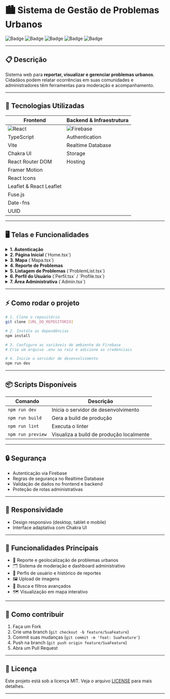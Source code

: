 # 🏙️ Sistema de Gestão de Problemas Urbanos

![Badge](https://img.shields.io/badge/React-18.2.0-blue?logo=react)
![Badge](https://img.shields.io/badge/Firebase-Cloud-orange?logo=firebase)
![Badge](https://img.shields.io/badge/TypeScript-4.x-blue?logo=typescript)
![Badge](https://img.shields.io/badge/ChakraUI-Component-green?logo=chakraui)
![Badge](https://img.shields.io/badge/License-MIT-green)

---

## 📋 Descrição

Sistema web para **reportar, visualizar e gerenciar problemas urbanos**. Cidadãos podem relatar ocorrências em suas comunidades e administradores têm ferramentas para moderação e acompanhamento.

---

## 🚀 Tecnologias Utilizadas

| Frontend         | Backend & Infraestrutura |
|------------------|-------------------------|
| ![React](https://img.shields.io/badge/-React-61DAFB?logo=react&logoColor=white) | ![Firebase](https://img.shields.io/badge/-Firebase-FFCA28?logo=firebase&logoColor=white) |
| TypeScript       | Authentication          |
| Vite             | Realtime Database       |
| Chakra UI        | Storage                 |
| React Router DOM | Hosting                 |
| Framer Motion    |                         |
| React Icons      |                         |
| Leaflet & React Leaflet |                 |
| Fuse.js          |                         |
| Date-fns         |                         |
| UUID             |                         |

---

## 🖥️ Telas e Funcionalidades

<details>
<summary><strong>1. Autenticação</strong></summary>

- **Login** (`Login.tsx`): Autenticação via Firebase, validação de formulários.
- **Cadastro** (`Cadastro.tsx`, `Register.tsx`): Registro de usuários, upload de foto de perfil.
</details>

<details>
<summary><strong>2. Página Inicial</strong> (`Home.tsx`)</summary>

- Dashboard principal com estatísticas, feed de problemas recentes e navegação rápida.
</details>

<details>
<summary><strong>3. Mapa</strong> (`Mapa.tsx`)</summary>

- Visualização interativa dos problemas, clusters por região, filtros, busca e integração com Leaflet.
</details>

<details>
<summary><strong>4. Reporte de Problemas</strong></summary>

- **RelatarProblema.tsx / ReportProblem.tsx**: Formulário, upload de imagens, seleção de localização e categoria.
</details>

<details>
<summary><strong>5. Listagem de Problemas</strong> (`ProblemList.tsx`)</summary>

- Lista com filtros, ordenação, status e ações rápidas.
</details>

<details>
<summary><strong>6. Perfil do Usuário</strong> (`Perfil.tsx` / `Profile.tsx`)</summary>

- Informações, histórico, configurações e estatísticas pessoais.
</details>

<details>
<summary><strong>7. Área Administrativa</strong> (`Admin.tsx`)</summary>

- Dashboard, gerenciamento de usuários, moderação e relatórios.
- **PrimeiroAdmin.tsx**: Configuração inicial do admin e permissões.
</details>

---

## ⚡ Como rodar o projeto

```bash
# 1. Clone o repositório
git clone [URL_DO_REPOSITORIO]

# 2. Instale as dependências
npm install

# 3. Configure as variáveis de ambiente do Firebase
# Crie um arquivo .env na raiz e adicione as credenciais

# 4. Inicie o servidor de desenvolvimento
npm run dev
```

---

## 📦 Scripts Disponíveis

| Comando            | Descrição                                 |
|--------------------|-------------------------------------------|
| `npm run dev`      | Inicia o servidor de desenvolvimento      |
| `npm run build`    | Gera a build de produção                  |
| `npm run lint`     | Executa o linter                          |
| `npm run preview`  | Visualiza a build de produção localmente  |

---

## 🔒 Segurança

- Autenticação via Firebase
- Regras de segurança no Realtime Database
- Validação de dados no frontend e backend
- Proteção de rotas administrativas

---

## 📱 Responsividade

- Design responsivo (desktop, tablet e mobile)
- Interface adaptativa com Chakra UI

---

## 🎯 Funcionalidades Principais

- 📍 Reporte e geolocalização de problemas urbanos
- 🗂️ Sistema de moderação e dashboard administrativo
- 👤 Perfis de usuário e histórico de reportes
- 🖼️ Upload de imagens
- 🔎 Busca e filtros avançados
- 🗺️ Visualização em mapa interativo

---

## 🤝 Como contribuir

1. Faça um Fork
2. Crie uma branch (`git checkout -b feature/SuaFeature`)
3. Commit suas mudanças (`git commit -m 'feat: SuaFeature'`)
4. Push na branch (`git push origin feature/SuaFeature`)
5. Abra um Pull Request

---

## 📄 Licença

Este projeto está sob a licença MIT. Veja o arquivo [LICENSE](LICENSE) para mais detalhes.

---
